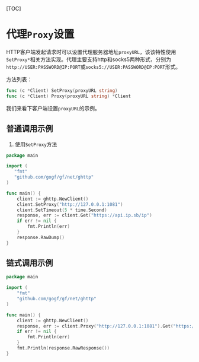 [TOC]


# 代理`Proxy`设置

HTTP客户端发起请求时可以设置代理服务器地址`proxyURL`，该该特性使用`SetProxy*`相关方法实现。代理主要支持http和socks5两种形式，分别为`http://USER:PASSWORD@IP:PORT`或`socks5://USER:PASSWORD@IP:PORT`形式。

方法列表：
```go
func (c *Client) SetProxy(proxyURL string)
func (c *Client) Proxy(proxyURL string) *Client
```


我们来看下客户端设置`proxyURL`的示例。

## 普通调用示例
    
1. 使用`SetProxy`方法
```go
package main

import (
   "fmt"
   "github.com/gogf/gf/net/ghttp"
)

func main() {
    client := ghttp.NewClient()
    client.SetProxy("http://127.0.0.1:1081")
    client.SetTimeout(5 * time.Second) 
    response, err := client.Get("https://api.ip.sb/ip")
    if err != nil {
        fmt.Println(err)
    }
    response.RawDump()
}
```


## 链式调用示例

```go
package main

import (
    "fmt"
    "github.com/gogf/gf/net/ghttp"
)

func main() {
    client := ghttp.NewClient()
	response, err := client.Proxy("http://127.0.0.1:1081").Get("https://api.ip.sb/ip")
	if err != nil {
		fmt.Println(err)
	}
	fmt.Println(response.RawResponse())
}
```
